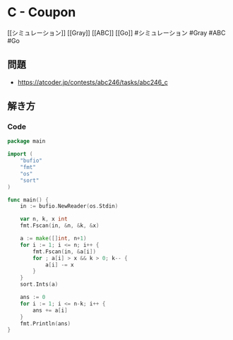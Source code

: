 # C - Coupon
[[シミュレーション]] [[Gray]] [[ABC]] [[Go]]
#シミュレーション #Gray #ABC #Go 

## 問題
- https://atcoder.jp/contests/abc246/tasks/abc246_c

## 解き方
### Code
```go
package main

import (
	"bufio"
	"fmt"
	"os"
	"sort"
)

func main() {
	in := bufio.NewReader(os.Stdin)

	var n, k, x int
	fmt.Fscan(in, &n, &k, &x)

	a := make([]int, n+1)
	for i := 1; i <= n; i++ {
		fmt.Fscan(in, &a[i])
		for ; a[i] > x && k > 0; k-- {
			a[i] -= x
		}
	}
	sort.Ints(a)

	ans := 0
	for i := 1; i <= n-k; i++ {
		ans += a[i]
	}
	fmt.Println(ans)
}
```